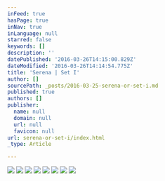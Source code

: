 ```yaml
---
inFeed: true
hasPage: true
inNav: true
inLanguage: null
starred: false
keywords: []
description: ''
datePublished: '2016-03-26T14:15:00.829Z'
dateModified: '2016-03-26T14:14:54.775Z'
title: 'Serena | Set I'
author: []
sourcePath: _posts/2016-03-25-serena-or-set-i.md
published: true
authors: []
publisher:
  name: null
  domain: null
  url: null
  favicon: null
url: serena-or-set-i/index.html
_type: Article

---
```

![](https://the-grid-user-content.s3-us-west-2.amazonaws.com/18967f24-a7df-4e7e-810e-01a29667b829.jpg)
![](https://the-grid-user-content.s3-us-west-2.amazonaws.com/5051541d-333d-4bc9-9cc5-2c21a499e32a.jpg)
![](https://the-grid-user-content.s3-us-west-2.amazonaws.com/3bd9c6a2-e80c-4684-a4c0-eda327d13b72.jpg)
![](https://the-grid-user-content.s3-us-west-2.amazonaws.com/76965dd7-69a7-4818-b856-a37aca992f43.jpg)
![](https://the-grid-user-content.s3-us-west-2.amazonaws.com/17dc29e5-90ea-41b6-a216-aa51440d302f.jpg)
![](https://the-grid-user-content.s3-us-west-2.amazonaws.com/e776874c-8a97-422b-bfd6-661c894f738a.jpg)
![](https://the-grid-user-content.s3-us-west-2.amazonaws.com/78123592-2dc7-4663-9cde-52b8598bb4a8.jpg)
![](https://the-grid-user-content.s3-us-west-2.amazonaws.com/5a9282cf-01d1-4f75-8aff-cc06d5ab3d19.jpg)
